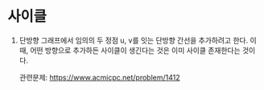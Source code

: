 # 사이클

1. 단방향 그래프에서 임의의 두 정점 u, v를 잇는 단방향 간선을 추가하려고 한다. 이 때, 어떤 방향으로 추가하든 사이클이 생긴다는 것은 이미 사이클 존재한다는 것이다.<p>
관련문제: https://www.acmicpc.net/problem/1412 <p>



